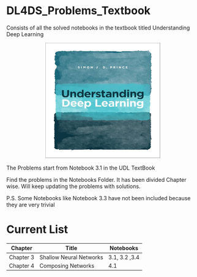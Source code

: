 # DL4DS_Problems_Textbook
Consists of all the solved notebooks in the textbook titled Understanding Deep Learning

<p align="center"><img src="UDL.jpg" alt="Understanding Deep Learning" width="300" height="300"></p>

The Problems start from Notebook 3.1 in the UDL TextBook

Find the problems in the Notebooks Folder. It has been divided Chapter wise. Will keep updating the problems with solutions.

P.S. Some Notebooks like Notebook 3.3 have not been included because they are very trivial

# Current List

| Chapter |Title| Notebooks|
| ---------|----- | ---------------- |
| Chapter 3 |Shallow Neural Networks|3.1, 3.2 ,3.4 |
| Chapter 4 |Composing Networks|4.1 |
